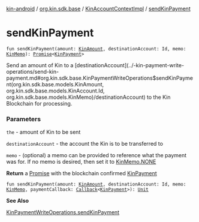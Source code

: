 [kin-android](../../index.md) / [org.kin.sdk.base](../index.md) / [KinAccountContextImpl](index.md) / [sendKinPayment](./send-kin-payment.md)

# sendKinPayment

`fun sendKinPayment(amount: `[`KinAmount`](../../org.kin.sdk.base.models/-kin-amount/index.md)`, destinationAccount: Id, memo: `[`KinMemo`](../../org.kin.sdk.base.models/-kin-memo/index.md)`): `[`Promise`](../../org.kin.sdk.base.tools/-promise/index.md)`<`[`KinPayment`](../../org.kin.sdk.base.models/-kin-payment/index.md)`>`

Send an amount of Kin to a [destinationAccount](../-kin-payment-write-operations/send-kin-payment.md#org.kin.sdk.base.KinPaymentWriteOperations$sendKinPayment(org.kin.sdk.base.models.KinAmount, org.kin.sdk.base.models.KinAccount.Id, org.kin.sdk.base.models.KinMemo)/destinationAccount) to the Kin Blockchain for processing.

### Parameters

`the` - amount of Kin to be sent

`destinationAccount` - the account the Kin is to be transferred to

`memo` - (optional) a memo can be provided to reference what the payment was for.
If no memo is desired, then set it to [KinMemo.NONE](../../org.kin.sdk.base.models/-kin-memo/-n-o-n-e.md)

**Return**
a [Promise](../../org.kin.sdk.base.tools/-promise/index.md) with the blockchain confirmed [KinPayment](../../org.kin.sdk.base.models/-kin-payment/index.md)

`fun sendKinPayment(amount: `[`KinAmount`](../../org.kin.sdk.base.models/-kin-amount/index.md)`, destinationAccount: Id, memo: `[`KinMemo`](../../org.kin.sdk.base.models/-kin-memo/index.md)`, paymentCallback: `[`Callback`](../../org.kin.sdk.base.tools/-callback/index.md)`<`[`KinPayment`](../../org.kin.sdk.base.models/-kin-payment/index.md)`>): `[`Unit`](https://kotlinlang.org/api/latest/jvm/stdlib/kotlin/-unit/index.html)

**See Also**

[KinPaymentWriteOperations.sendKinPayment](../-kin-payment-write-operations/send-kin-payment.md)

